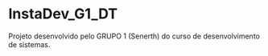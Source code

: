 # InstaDev_G1_DT
Projeto desenvolvido pelo GRUPO 1 (Senerth) do curso de desenvolvimento de sistemas.